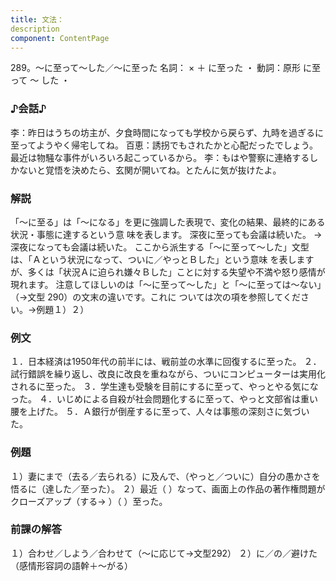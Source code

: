 ```yaml
---
title: 文法：
description
component: ContentPage
---
```



289。～に至って～した／～に至った
名詞： × ＋ に至った ・
動詞：原形 に至って ～ した ・
### ♪会話♪
李：昨日はうちの坊主が、夕食時間になっても学校から戻らず、九時を過ぎるに至ってようやく帰宅してね。 百恵：誘拐でもされたかと心配だったでしょう。最近は物騒な事件がいろいろ起こっているから。
李：もはや警察に連絡するしかないと覚悟を決めたら、玄関が開いてね。とたんに気が抜けたよ。
### 解説
「～に至る」は「～になる」を更に強調した表現で、変化の結果、最終的にある状況・事態に達するという意
味を表します。
深夜に至っても会議は続いた。
→深夜になっても会議は続いた。 ここから派生する「～に至って～した」文型は、「Ａという状況になって、ついに／やっとＢした」という意味
を表しますが、多くは「状況Ａに迫られ嫌々Ｂした」ことに対する失望や不満や怒り感情が現れます。 注意してほしいのは「～に至って～した」と「～に至っては～ない」（→文型 290）の文末の違いです。これに
ついては次の項を参照してください。→例題１）２）
### 例文
１．日本経済は1950年代の前半には、戦前並の水準に回復するに至った。
２．試行錯誤を繰り返し、改良に改良を重ねながら、ついにコンピューターは実用化されるに至った。
３．学生達も受験を目前にするに至って、やっとやる気になった。
４．いじめによる自殺が社会問題化するに至って、やっと文部省は重い腰を上げた。
５．Ａ銀行が倒産するに至って、人々は事態の深刻さに気づいた。
### 例題
１）妻にまで（去る／去られる）に及んで、（やっと／ついに）自分の愚かさを悟るに（達した／至った）。
２）最近（ ）なって、画面上の作品の著作権問題がクローズアップ（する→ ）（ ）至った。
### 前課の解答
１）合わせ／しよう／合わせて（～に応じて→文型292）
２）に／の／避けた（感情形容詞の語幹＋～がる）
